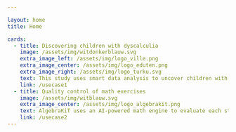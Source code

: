 ```yaml
---

layout: home
title: Home

cards:
  - title: Discovering children with dyscalculia
    image: /assets/img/witdonkerblauw.svg
    extra_image_left: /assets/img/logo_ville.png
    extra_image_center: /assets/img/logo_eduten.png
    extra_image_right: /assets/img/logo_turku.svg
    text: This study uses smart data analysis to uncover children with exceptional subitizing patterns, early indicators of math difficulties like dyscalculia. The findings, published in ECML PKDD 2024, show how targeted pattern discovery can support early educational assessment.
    link: /usecase1
  - title: Quality control of math exercises
    image: /assets/img/witblauw.svg
    extra_image_center: /assets/img/logo_algebrakit.png
    text: AlgebraKiT uses an AI-powered math engine to evaluate each step of a student’s solution, give instant feedback and hints, and identify specific skill gaps. Its step-by-step data enables personalized insights and adaptive learning within existing platforms.
    link: /usecase2    
---
```

